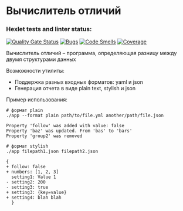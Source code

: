 # Вычислитель отличий

### Hexlet tests and linter status:

[![Quality Gate Status](https://sonarcloud.io/api/project_badges/measure?project=Malcom1986_java-project-lvl2&metric=alert_status)](https://sonarcloud.io/summary/new_code?id=Malcom1986_java-project-lvl2)
[![Bugs](https://sonarcloud.io/api/project_badges/measure?project=Malcom1986_java-project-lvl2&metric=bugs)](https://sonarcloud.io/summary/new_code?id=Malcom1986_java-project-lvl2)
[![Code Smells](https://sonarcloud.io/api/project_badges/measure?project=Malcom1986_java-project-lvl2&metric=code_smells)](https://sonarcloud.io/summary/new_code?id=Malcom1986_java-project-lvl2)
[![Coverage](https://sonarcloud.io/api/project_badges/measure?project=Malcom1986_java-project-lvl2&metric=coverage)](https://sonarcloud.io/summary/new_code?id=Malcom1986_java-project-lvl2)

Вычислитель отличий – программа, определяющая разницу между двумя структурами данных

Возможности утилиты:

* Поддержка разных входных форматов: yaml и json
* Генерация отчета в виде plain text, stylish и json

Пример использования:

```text
# формат plain
./app --format plain path/to/file.yml another/path/file.json

Property 'follow' was added with value: false
Property 'baz' was updated. From 'bas' to 'bars'
Property 'group2' was removed

# формат stylish
./app filepath1.json filepath2.json

{
+ follow: false
+ numbers: [1, 2, 3]
  setting1: Value 1
- setting2: 200
- setting3: true
+ setting3: {key=value}
+ setting4: blah blah
  }
```



